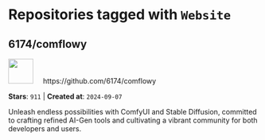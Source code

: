 # Repositories tagged with `Website`


## 6174/comflowy


<a href='https://github.com/6174/comflowy'>
<img src="https://avatars.githubusercontent.com/u/3872872?v=4" width="50" height="50"></a> &nbsp; &nbsp; https://github.com/6174/comflowy

**Stars**: `911` | **Created at**: `2024-09-07`


Unleash endless possibilities with ComfyUI and Stable Diffusion, committed to crafting refined AI-Gen tools and cultivating a vibrant community for both developers and users. 
